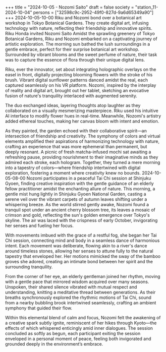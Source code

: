 +++
title = "2024-10-05 - Nozomi Saito"
draft = false
society = "station_11-2024-10-04"
persons = ["32598c9c-2952-49f0-827d-9a6d65349a90"]
+++
2024-10-05-10-00
Riku and Nozomi bond over a botanical art workshop in Tokyo Botanical Gardens. They create digital art, infusing technology with nature, reflecting their friendship and innovative spirits.
Riku Honda invited Nozomi Saito
Amidst the sprawling greenery of Tokyo Botanical Gardens, Riku and Nozomi embarked on a captivating journey of artistic exploration. The morning sun bathed the lush surroundings in a gentle embrace, perfect for their surprise botanical art workshop. Surrounded by vibrant blooms and the sweet perfume of nature, their task was to capture the essence of flora through their unique digital lens. 

Riku, ever the innovator, set about integrating holographic overlays on the easel in front, digitally projecting blooming flowers with the stroke of his brush. Vibrant digital sunflower patterns danced amidst the real, each captured seamlessly on his VR platform. Nozomi, inspired by the interplay of reality and digital art, brought out her tablet, sketching an evocative fusion of nature's tranquility interlaced with augmented serenity.

The duo exchanged ideas, layering thoughts atop laughter as they collaborated on a visually mesmerizing masterpiece. Riku used his intuitive AI interface to modify flower hues in real-time. Meanwhile, Nozomi's artistry added ethereal touches, making her canvas bloom with intent and emotion.

As they painted, the garden echoed with their collaborative spirit—an intersection of friendship and creativity. The symphony of colors and virtual elements amplified their aspirations of harmonizing technology with nature, crafting an experience that was more ephemeral than permanent, but deeply resonant. A picnic of fresh matcha-infused mochi sat awaiting a refreshing pause, providing nourishment to their imaginative minds as they admired each stroke, each hologram. Together, they turned a mere morning into a tapestry of colors—where friendship intertwined with digital exploration, fostering a moment where creativity knew no bounds.
2024-10-05-08-00
Nozomi participates in a peaceful Tai Chi session at Shinjuku Gyoen, finding creative inspiration with the gentle guidance of an elderly fellow practitioner amidst the enchanting allure of nature.
This morning, a gentle mist hung lightly in Shinjuku Gyoen National Garden, casting a serene veil over the vibrant carpets of autumn leaves shifting under a whispering breeze. As the world stirred gently awake, Nozomi found a tranquil spot under an ancient cherry blossom tree, its leaves a mosaic of crimson and gold, reflecting the sun's golden emergence over Tokyo's skyline. The air was laced with the crispness of early October, invigorating her senses and fueling her focus.

With movements imbued with the grace of a restful fog, she began her Tai Chi session, connecting mind and body in a seamless dance of harmonious intent. Each movement was deliberate, flowing akin to a river's dance around timeless stones, allowing her senses to attune fully to the natural tapestry that enveloped her. Her motions mimicked the sway of the bamboo groves she adored, creating an intimate bond between her spirit and the surrounding tranquility.

From the corner of her eye, an elderly gentleman joined her rhythm, moving with a gentle pace that mirrored wisdom acquired over many seasons. Unspoken, their shared silence vibrated with mutual respect and understanding, knitting a meditative thread between generations. As their breaths synchronously explored the rhythmic motions of Tai Chi, sound from a nearby bubbling brook intertwined seamlessly, crafting an ambient symphony that guided their flow.

Within this elemental blend of calm and focus, Nozomi felt the awakening of a creative spark subtly ignite, reminiscent of her hikes through Kyoto—the effects of which whispered enticingly amid inner dialogues. The session concluded as softly as begun, each participant exiting the session enveloped in a personal moment of peace, feeling both invigorated and grounded deeply in the environment’s embrace.
